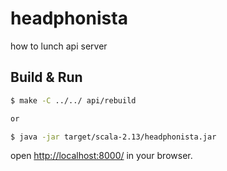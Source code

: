 # headphonista #

how to lunch api server

## Build & Run ##

```sh
$ make -C ../../ api/rebuild

or

$ java -jar target/scala-2.13/headphonista.jar

```

open [http://localhost:8000/](http://localhost:8000/) in your browser.
